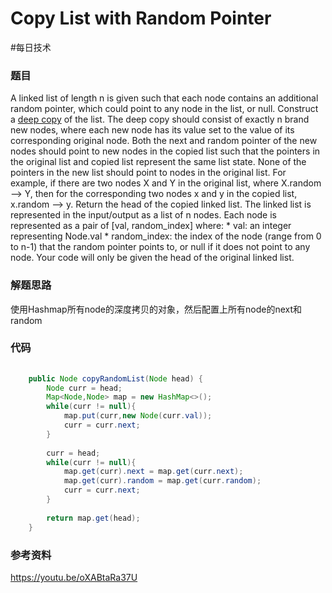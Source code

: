 # Copy List with Random Pointer
#每日技术

### 题目
A linked list of length n is given such that each node contains an additional random pointer, which could point to any node in the list, or null.
Construct a  [deep copy](https://en.wikipedia.org/wiki/Object_copying#Deep_copy)  of the list. The deep copy should consist of exactly n brand new nodes, where each new node has its value set to the value of its corresponding original node. Both the next and random pointer of the new nodes should point to new nodes in the copied list such that the pointers in the original list and copied list represent the same list state. None of the pointers in the new list should point to nodes in the original list.
For example, if there are two nodes X and Y in the original list, where X.random --> Y, then for the corresponding two nodes x and y in the copied list, x.random --> y.
Return the head of the copied linked list.
The linked list is represented in the input/output as a list of n nodes. Each node is represented as a pair of [val, random_index] where:
	* 	val: an integer representing Node.val
	* 	random_index: the index of the node (range from 0 to n-1) that the random pointer points to, or null if it does not point to any node.
Your code will only be given the head of the original linked list.

### 解题思路
使用Hashmap所有node的深度拷贝的对象，然后配置上所有node的next和random

### 代码
```java
	
    public Node copyRandomList(Node head) {
        Node curr = head;
        Map<Node,Node> map = new HashMap<>();
        while(curr != null){
            map.put(curr,new Node(curr.val));
            curr = curr.next;
        }
        
        curr = head;
        while(curr != null){
            map.get(curr).next = map.get(curr.next);
            map.get(curr).random = map.get(curr.random);
            curr = curr.next;
        }
        
        return map.get(head);
    }
```

### 参考资料
https://youtu.be/oXABtaRa37U